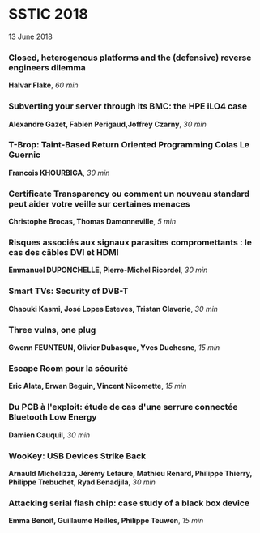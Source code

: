 # SSTIC 2018

13 June 2018


### Closed, heterogenous platforms and the (defensive) reverse engineers dilemma
**Halvar Flake**, *60 min*




### Subverting your server through its BMC: the HPE iLO4 case
**Alexandre Gazet, Fabien Perigaud,Joffrey Czarny**, *30 min*




### T-Brop: Taint-Based Return Oriented Programming Colas Le Guernic
**Francois KHOURBIGA**, *30 min*



### Certificate Transparency ou comment un nouveau standard peut aider votre veille sur certaines menaces
**Christophe Brocas, Thomas Damonneville**, *5 min*




### Risques associés aux signaux parasites compromettants : le cas des câbles DVI et HDMI
**Emmanuel DUPONCHELLE, Pierre-Michel Ricordel**, *30 min*



### Smart TVs: Security of DVB-T
**Chaouki Kasmi, José Lopes Esteves, Tristan Claverie**, *30 min*




### Three vulns, one plug
**Gwenn FEUNTEUN, Olivier Dubasque, Yves Duchesne**, *15 min*



### Escape Room pour la sécurité
**Eric Alata, Erwan Beguin, Vincent Nicomette**, *15 min*



### Du PCB à l'exploit: étude de cas d'une serrure connectée Bluetooth Low Energy
**Damien Cauquil**, *30 min*



### WooKey: USB Devices Strike Back
**Arnauld Michelizza, Jérémy Lefaure, Mathieu Renard, Philippe Thierry, Philippe Trebuchet, Ryad Benadjila**, *30 min*



### Attacking serial flash chip: case study of a black box device
**Emma Benoit, Guillaume Heilles, Philippe Teuwen**, *15 min*

